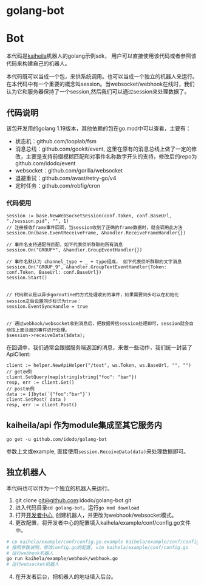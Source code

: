 # golang-bot

# Bot
本代码是[kaiheila](http://developer.kaiheila.cn/doc)机器人的golang示例sdk， 用户可以直接使用该代码或者参照该代码来构建自己的机器人。

本代码既可以当成一个包，来供系统调用。也可以当成一个独立的机器人来运行。在本代码中有一个重要的概念叫session。当websocket/webhook在线时，我们认为它和服务器保持了一个session,然后我们可以通过session来处理数据了。

## 代码说明
该包开发用的golang 1.19版本，其他依赖的包在go.mod中可以查看，主要有：
* 状态机：github.com/looplab/fsm
* 消息总线：github.com/gookit/event, 这里在原有的消息总线上做了一定的修改，主要是支持前缀模糊匹配和对事件名称数字开头的支持，修改后的repo为 github.com/idodo/event
* websocket：github.com/gorilla/websocket
* 退避重试：github.com/avast/retry-go/v4
* 定时任务：github.com/robfig/cron


### 代码使用

```golang
session := base.NewWebSocketSession(conf.Token, conf.BaseUrl, "./session.pid", "", 1)
// 注册接收frame事件回调，当session收到了正确的frame数据时，就会调用此方法
session.On(base.EventReceiveFrame, &handler.ReceiveFrameHandler{})

// 事件名支持通配符匹配，如下代表侦听群聊的所有消息
session.On("GROUP*", &handler.GroupEventHandler{})

// 事件名默认为 channel_type + _ + type组成， 如下代表侦听群聊的文字消息
session.On("GROUP_9", &handler.GroupTextEventHandler{Token: conf.Token, BaseUrl: conf.BaseUrl})
session.Start()


// 代码默认是以异步goroutine的方式处理收到的事件，如果需要同步可以在初始化session之后设置同步标识为true：
session.EventSyncHandle = true


// 通过webhook/websocket收到消息后，把数据传给session处理即可，session就会自动按上面注册的事件进行处理。
$session->receiveData($data);

```

在回调中，我们通常会跟据服务端返回的消息，来做一些动作，我们统一封装了ApiClient:
```
client := helper.NewApiHelper("/test", ws.Token, ws.BaseUrl, "", "")
// get示例
client.SetQuery(map[string]string{"foo": "bar"})
resp, err := client.Get()
// post示例
data := []byte(`{"foo":"bar"}`)
client.SetPost( data )
resp, err := client.Post()
```

## kaiheila/api 作为module集成至其它服务内

```
go get -u github.com/idodo/golang-bot
````
参数上文或example, 直接使用`session.ReceiveData(data)`来处理数据即可。




## 独立机器人

本代码也可以作为一个独立的机器人来运行。

1. git clone git@github.com:idodo/golang-bot.git
2. 进入代码目录`cd golang-bot`，运行`go mod download`
3. 打开[开发者中心](https://developer.kaiheila.cn/bot), 创建机器人，并更改为webhook/websocket模式。
4. 更改配置，将开发者中心的配置填入kaihela/example/conf/config.go文件中。

```bash
# cp kaihela/example/conf/config.go.example kaihela/example/conf/config.go
# 按照参数说明，修改config.go的配置, vim kaihela/example/conf/config.go
# 运行webhook机器人
go run kaihela/example/webhook/webhook.go
# 运行websocket机器人
````
4. 在开发者后台，把机器人的地址填入后台。



